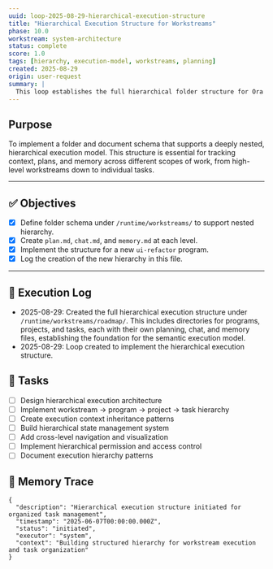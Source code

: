 ```yaml
---
uuid: loop-2025-08-29-hierarchical-execution-structure
title: "Hierarchical Execution Structure for Workstreams"
phase: 10.0
workstream: system-architecture
status: complete
score: 1.0
tags: [hierarchy, execution-model, workstreams, planning]
created: 2025-08-29
origin: user-request
summary: |
  This loop establishes the full hierarchical folder structure for Ora's semantic execution model under `/runtime/workstreams/`. This creates a nested, traceable system of workstreams, programs, projects, and tasks, each with its own planning, chat, and memory files.
---
```


## Purpose

To implement a folder and document schema that supports a deeply nested, hierarchical execution model. This structure is essential for tracking context, plans, and memory across different scopes of work, from high-level workstreams down to individual tasks.

---

## ✅ Objectives

- [x] Define folder schema under `/runtime/workstreams/` to support nested hierarchy.
- [x] Create `plan.md`, `chat.md`, and `memory.md` at each level.
- [x] Implement the structure for a new `ui-refactor` program.
- [x] Log the creation of the new hierarchy in this file.

---

## 🧾 Execution Log

- 2025-08-29: Created the full hierarchical execution structure under `/runtime/workstreams/roadmap/`. This includes directories for programs, projects, and tasks, each with their own planning, chat, and memory files, establishing the foundation for the semantic execution model.
- 2025-08-29: Loop created to implement the hierarchical execution structure.

## 🔧 Tasks

- [ ] Design hierarchical execution architecture
- [ ] Implement workstream → program → project → task hierarchy
- [ ] Create execution context inheritance patterns
- [ ] Build hierarchical state management system
- [ ] Add cross-level navigation and visualization
- [ ] Implement hierarchical permission and access control
- [ ] Document execution hierarchy patterns

## 🧠 Memory Trace

```json:memory
{
  "description": "Hierarchical execution structure initiated for organized task management",
  "timestamp": "2025-06-07T00:00:00.000Z",
  "status": "initiated",
  "executor": "system",
  "context": "Building structured hierarchy for workstream execution and task organization"
}
``` 
